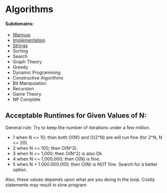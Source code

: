 # Algorithms

#### Subdomains:
- [Warmup](./warmup)
- [Implementation](./implementation)
- [Strings](./strings)
- Sorting
- Search
- Graph Theory
- Greedy
- Dynamic Programming
- Constructive Algorithms
- Bit Manipulation
- Recursion
- Game Theory
- NP Complete

## Acceptable Runtimes for Given Values of N: 

General rule: Try to keep the number of iterations under a few million.

- 1 when N <= 10; then both O(N!) and O(2^N) are will run fine (for 2^N, N <= 20).
- 2 when N <= 100; then O(N^3).
- 3 when N <= 1,000; then O(N^2) is also Ok.
- 4 when N <= 1,000,000; then O(N) is fine.
- 5 when N = 1.000.000.000; then O(N) is NOT fine. Search for a better option.

Also, these values depends upon what are you doing in the loop. Costly statements may result in slow program.
